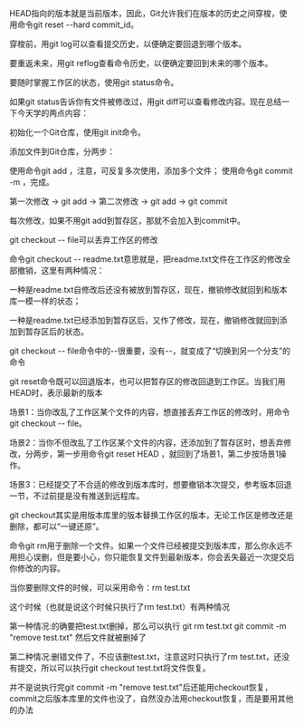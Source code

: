 HEAD指向的版本就是当前版本，因此，Git允许我们在版本的历史之间穿梭，使用命令git reset --hard commit_id。

穿梭前，用git log可以查看提交历史，以便确定要回退到哪个版本。

要重返未来，用git reflog查看命令历史，以便确定要回到未来的哪个版本。


要随时掌握工作区的状态，使用git status命令。

如果git status告诉你有文件被修改过，用git diff可以查看修改内容。现在总结一下今天学的两点内容：

初始化一个Git仓库，使用git init命令。

添加文件到Git仓库，分两步：

使用命令git add <file>，注意，可反复多次使用，添加多个文件；
使用命令git commit -m <message>，完成。

第一次修改 -> git add -> 第二次修改 -> git add -> git commit

每次修改，如果不用git add到暂存区，那就不会加入到commit中。

git checkout -- file可以丢弃工作区的修改

命令git checkout -- readme.txt意思就是，把readme.txt文件在工作区的修改全部撤销，这里有两种情况：

一种是readme.txt自修改后还没有被放到暂存区，现在，撤销修改就回到和版本库一模一样的状态；

一种是readme.txt已经添加到暂存区后，又作了修改，现在，撤销修改就回到添加到暂存区后的状态。

git checkout -- file命令中的--很重要，没有--，就变成了“切换到另一个分支”的命令

git reset命令既可以回退版本，也可以把暂存区的修改回退到工作区。当我们用HEAD时，表示最新的版本

场景1：当你改乱了工作区某个文件的内容，想直接丢弃工作区的修改时，用命令git checkout -- file。

场景2：当你不但改乱了工作区某个文件的内容，还添加到了暂存区时，想丢弃修改，分两步，第一步用命令git reset HEAD <file>，就回到了场景1，第二步按场景1操作。

场景3：已经提交了不合适的修改到版本库时，想要撤销本次提交，参考版本回退一节，不过前提是没有推送到远程库。

git checkout其实是用版本库里的版本替换工作区的版本，无论工作区是修改还是删除，都可以“一键还原”。

命令git rm用于删除一个文件。如果一个文件已经被提交到版本库，那么你永远不用担心误删，但是要小心，你只能恢复文件到最新版本，你会丢失最近一次提交后你修改的内容。

当你要删除文件的时候，可以采用命令：rm test.txt

这个时候（也就是说这个时候只执行了rm test.txt）有两种情况

第一种情况:的确要把test.txt删掉，那么可以执行
                   git rm test.txt
                   git commit -m "remove test.txt"
                   然后文件就被删掉了

第二种情况:删错文件了，不应该删test.txt，注意这时只执行了rm test.txt，还没        有提交，所以可以执行git checkout test.txt将文件恢复。

并不是说执行完git commit -m "remove test.txt"后还能用checkout恢复，commit之后版本库里的文件也没了，自然没办法用checkout恢复，而是要用其他的办法